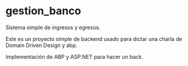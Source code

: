 # gestion_banco
Sistema simple de ingresos y egresos. 

Este es un proyecto simple de backend usado para dictar una charla de Domain Driven Design y abp.

Implementación de ABP y ASP.NET para hacer un back.
